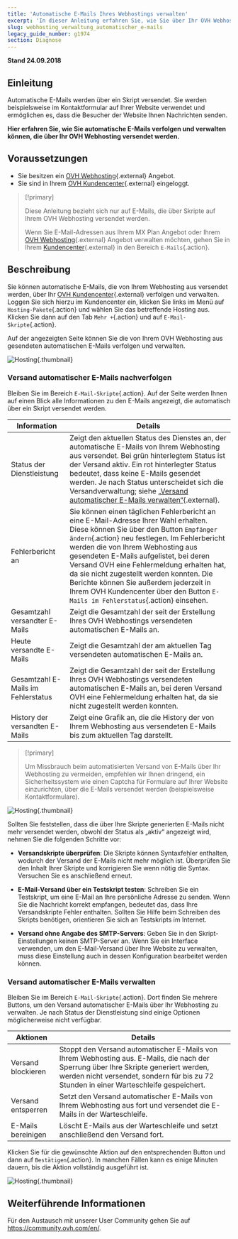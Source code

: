 ```yaml
---
title: 'Automatische E-Mails Ihres Webhostings verwalten'
excerpt: 'In dieser Anleitung erfahren Sie, wie Sie über Ihr OVH Webhosting versendete automatische E-Mails verfolgen und verwalten.'
slug: webhosting_verwaltung_automatischer_e-mails
legacy_guide_number: g1974
section: Diagnose
---
```


**Stand 24.09.2018**

## Einleitung

Automatische E-Mails werden über ein Skript versendet. Sie werden beispielsweise im Kontaktformular auf Ihrer Website verwendet und ermöglichen es, dass die Besucher der Website Ihnen Nachrichten senden.

**Hier erfahren Sie, wie Sie automatische E-Mails verfolgen und verwalten können, die über Ihr OVH Webhosting versendet werden.**

## Voraussetzungen

- Sie besitzen ein [OVH Webhosting](https://www.ovh.de/hosting/){.external} Angebot.
- Sie sind in Ihrem [OVH Kundencenter](https://www.ovh.com/auth/?action=gotomanager){.external} eingeloggt.

> [!primary]
>
> Diese Anleitung bezieht sich nur auf E-Mails, die über Skripte auf Ihrem OVH Webhosting versendet werden.
>
> Wenn Sie E-Mail-Adressen aus Ihrem MX Plan Angebot oder Ihrem [OVH Webhosting](https://www.ovh.de/hosting/){.external} Angebot verwalten möchten, gehen Sie in Ihrem [Kundencenter](https://www.ovh.com/auth/?action=gotomanager){.external} in den Bereich `E-Mails`{.action}.
>

## Beschreibung

Sie können automatische E-Mails, die von Ihrem Webhosting aus versendet werden, über Ihr [OVH Kundencenter](https://www.ovh.com/auth/?action=gotomanager){.external} verfolgen und verwalten. Loggen Sie sich hierzu im Kundencenter ein, klicken Sie links im Menü auf `Hosting-Pakete`{.action} und wählen Sie das betreffende Hosting aus. Klicken Sie dann auf den Tab `Mehr +`{.action} und auf `E-Mail-Skripte`{.action}.

Auf der angezeigten Seite können Sie die von Ihrem OVH Webhosting aus gesendeten automatischen E-Mails verfolgen und verwalten.

![Hosting](images/monitoring-automatic-emails-step1.png){.thumbnail}

### Versand automatischer E-Mails nachverfolgen

Bleiben Sie im Bereich `E-Mail-Skripte`{.action}. Auf der Seite werden Ihnen auf einen Blick alle Informationen zu den E-Mails angezeigt, die automatisch über ein Skript versendet werden.

|Information|Details|
|---|---|
|Status der Dienstleistung|Zeigt den aktuellen Status des Dienstes an, der automatische E-Mails von Ihrem Webhosting aus versendet. Bei grün hinterlegtem Status ist der Versand aktiv. Ein rot hinterlegter Status bedeutet, dass keine E-Mails gesendet werden. Je nach Status unterscheidet sich die Versandverwaltung; siehe [„Versand automatischer E-Mails verwalten“](https://docs.ovh.com/de/hosting/webhosting_verwaltung_automatischer_e-mails/#versand-automatischer-e-mails-verwalten){.external}.|
|Fehlerbericht an|Sie können einen täglichen Fehlerbericht an eine E-Mail-Adresse Ihrer Wahl erhalten. Diese können Sie über den Button `Empfänger ändern`{.action} neu festlegen. Im Fehlerbericht werden die von Ihrem Webhosting aus gesendeten E-Mails aufgelistet, bei deren Versand OVH eine Fehlermeldung erhalten hat, da sie nicht zugestellt werden konnten. Die Berichte können Sie außerdem jederzeit in Ihrem OVH Kundencenter über den Button `E-Mails im Fehlerstatus`{.action} einsehen.|
|Gesamtzahl versandter E-Mails|Zeigt die Gesamtzahl der seit der Erstellung Ihres OVH Webhostings versendeten automatischen E-Mails an.|
|Heute versandte E-Mails|Zeigt die Gesamtzahl der am aktuellen Tag versendeten automatischen E-Mails an.|
|Gesamtzahl E-Mails im Fehlerstatus|Zeigt die Gesamtzahl der seit der Erstellung Ihres OVH Webhostings versendeten automatischen E-Mails an, bei deren Versand OVH eine Fehlermeldung erhalten hat, da sie nicht zugestellt werden konnten.|
|History der versandten E-Mails|Zeigt eine Grafik an, die die History der von Ihrem Webhosting aus versendeten E-Mails bis zum aktuellen Tag darstellt.|

> [!primary]
>
> Um Missbrauch beim automatisierten Versand von E-Mails über Ihr Webhosting zu vermeiden, empfehlen wir Ihnen dringend, ein Sicherheitssystem wie einen Captcha für Formulare auf Ihrer Website einzurichten, über die E-Mails versendet werden (beispielsweise Kontaktformulare).
>

![Hosting](images/monitoring-automatic-emails-step2.png){.thumbnail}

Sollten Sie feststellen, dass die über Ihre Skripte generierten E-Mails nicht mehr versendet werden, obwohl der Status als „aktiv“ angezeigt wird, nehmen Sie die folgenden Schritte vor:

- **Versandskripte überprüfen**: Die Skripte können Syntaxfehler enthalten, wodurch der Versand der E-Mails nicht mehr möglich ist. Überprüfen Sie den Inhalt Ihrer Skripte und korrigieren Sie wenn nötig die Syntax. Versuchen Sie es anschließend erneut.

- **E-Mail-Versand über ein Testskript testen**: Schreiben Sie ein Testskript, um eine E-Mail an Ihre persönliche Adresse zu senden. Wenn Sie die Nachricht korrekt empfangen, bedeutet das, dass Ihre Versandskripte Fehler enthalten. Sollten Sie Hilfe beim Schreiben des Skripts benötigen, orientieren Sie sich an Testskripts im Internet.

- **Versand ohne Angabe des SMTP-Servers**: Geben Sie in den Skript-Einstellungen keinen SMTP-Server an. Wenn Sie ein Interface verwenden, um den E-Mail-Versand über Ihre Website zu verwalten, muss diese Einstellung auch in dessen Konfiguration bearbeitet werden können.

### Versand automatischer E-Mails verwalten

Bleiben Sie im Bereich `E-Mail-Skripte`{.action}. Dort finden Sie mehrere Buttons, um den Versand automatischer E-Mails über Ihr Webhosting zu verwalten. Je nach Status der Dienstleistung sind einige Optionen möglicherweise nicht verfügbar.

|Aktionen|Details|
|---|---|
|Versand blockieren|Stoppt den Versand automatischer E-Mails von Ihrem Webhosting aus. E-Mails, die nach der Sperrung über Ihre Skripte generiert werden, werden nicht versendet, sondern für bis zu 72 Stunden in einer Warteschleife gespeichert.|
|Versand entsperren|Setzt den Versand automatischer E-Mails von Ihrem Webhosting aus fort und versendet die E-Mails in der Warteschleife.|
|E-Mails bereinigen|Löscht E-Mails aus der Warteschleife und setzt anschließend den Versand fort.|

Klicken Sie für die gewünschte Aktion auf den entsprechenden Button und dann auf `Bestätigen`{.action}. In manchen Fällen kann es einige Minuten dauern, bis die Aktion vollständig ausgeführt ist.

![Hosting](images/monitoring-automatic-emails-step3.png){.thumbnail}

## Weiterführende Informationen

Für den Austausch mit unserer User Community gehen Sie auf <https://community.ovh.com/en/>.